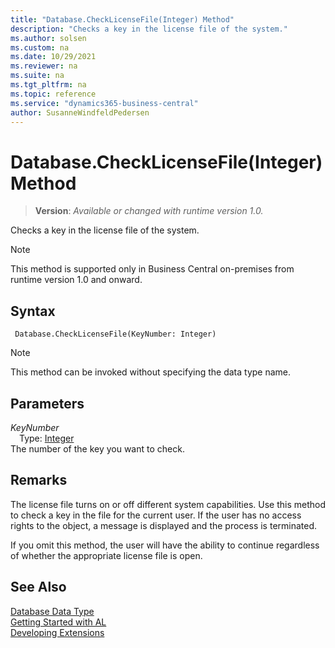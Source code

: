 ```yaml
---
title: "Database.CheckLicenseFile(Integer) Method"
description: "Checks a key in the license file of the system."
ms.author: solsen
ms.custom: na
ms.date: 10/29/2021
ms.reviewer: na
ms.suite: na
ms.tgt_pltfrm: na
ms.topic: reference
ms.service: "dynamics365-business-central"
author: SusanneWindfeldPedersen
---
```

[//]: # (START>DO_NOT_EDIT)
[//]: # (IMPORTANT:Do not edit any of the content between here and the END>DO_NOT_EDIT.)
[//]: # (Any modifications should be made in the .xml files in the ModernDev repo.)
# Database.CheckLicenseFile(Integer) Method
> **Version**: _Available or changed with runtime version 1.0._

Checks a key in the license file of the system.

> [!NOTE]
> This method is supported only in Business Central on-premises from runtime version 1.0 and onward.

## Syntax
```AL
 Database.CheckLicenseFile(KeyNumber: Integer)
```
> [!NOTE]
> This method can be invoked without specifying the data type name.
## Parameters
*KeyNumber*  
&emsp;Type: [Integer](../integer/integer-data-type.md)  
The number of the key you want to check.  



[//]: # (IMPORTANT: END>DO_NOT_EDIT)

## Remarks

The license file turns on or off different system capabilities. Use this method to check a key in the file for the current user. If the user has no access rights to the object, a message is displayed and the process is terminated.  
  
If you omit this method, the user will have the ability to continue regardless of whether the appropriate license file is open. 


## See Also

[Database Data Type](database-data-type.md)  
[Getting Started with AL](../../devenv-get-started.md)  
[Developing Extensions](../../devenv-dev-overview.md)